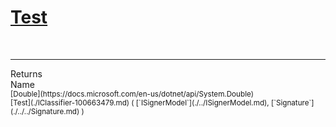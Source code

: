 # [Test](./IClassifier-100663479.md)


<br>
<hr>
Returns<img width=550/>Name
<br>
<sub>[Double](https://docs.microsoft.com/en-us/dotnet/api/System.Double)</sub><img width=500/><sub>[Test](./IClassifier-100663479.md) ( [`ISignerModel`](./../ISignerModel.md), [`Signature`](./../../Signature.md) )</sub><br>


